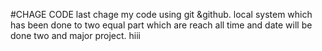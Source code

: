 #CHAGE CODE
last chage my code using git &github.
local system which has been done to two equal part which are reach all time and date will be done two and major project.
hiii